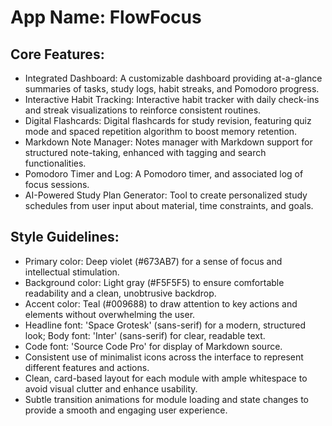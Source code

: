 # **App Name**: FlowFocus

## Core Features:

- Integrated Dashboard: A customizable dashboard providing at-a-glance summaries of tasks, study logs, habit streaks, and Pomodoro progress.
- Interactive Habit Tracking: Interactive habit tracker with daily check-ins and streak visualizations to reinforce consistent routines.
- Digital Flashcards: Digital flashcards for study revision, featuring quiz mode and spaced repetition algorithm to boost memory retention.
- Markdown Note Manager: Notes manager with Markdown support for structured note-taking, enhanced with tagging and search functionalities.
- Pomodoro Timer and Log: A Pomodoro timer, and associated log of focus sessions.
- AI-Powered Study Plan Generator: Tool to create personalized study schedules from user input about material, time constraints, and goals.

## Style Guidelines:

- Primary color: Deep violet (#673AB7) for a sense of focus and intellectual stimulation.
- Background color: Light gray (#F5F5F5) to ensure comfortable readability and a clean, unobtrusive backdrop.
- Accent color: Teal (#009688) to draw attention to key actions and elements without overwhelming the user.
- Headline font: 'Space Grotesk' (sans-serif) for a modern, structured look; Body font: 'Inter' (sans-serif) for clear, readable text. 
- Code font: 'Source Code Pro' for display of Markdown source.
- Consistent use of minimalist icons across the interface to represent different features and actions.
- Clean, card-based layout for each module with ample whitespace to avoid visual clutter and enhance usability.
- Subtle transition animations for module loading and state changes to provide a smooth and engaging user experience.